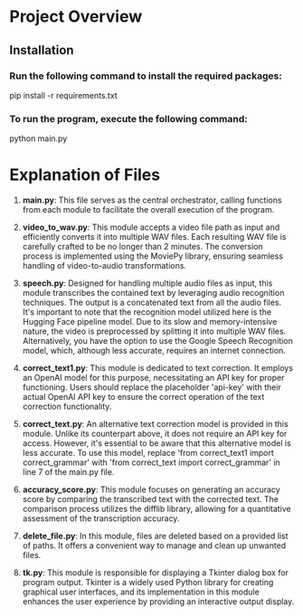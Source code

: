 # Project Overview

## Installation

### Run the following command to install the required packages:

pip install -r requirements.txt

### To run the program, execute the following command:

python main.py

# Explanation of Files

1. **main.py**: This file serves as the central orchestrator, calling functions from each module to facilitate the overall execution of the program.

2. **video_to_wav.py**: This module accepts a video file path as input and efficiently converts it into multiple WAV files. Each resulting WAV file is carefully crafted to be no longer than 2 minutes. The conversion process is implemented using the MoviePy library, ensuring seamless handling of video-to-audio transformations.

3. **speech.py**: Designed for handling multiple audio files as input, this module transcribes the contained text by leveraging audio recognition techniques. The output is a concatenated text from all the audio files. It's important to note that the recognition model utilized here is the Hugging Face pipeline model. Due to its slow and memory-intensive nature, the video is preprocessed by splitting it into multiple WAV files. Alternatively, you have the option to use the Google Speech Recognition model, which, although less accurate, requires an internet connection.

4. **correct_text1.py**: This module is dedicated to text correction. It employs an OpenAI model for this purpose, necessitating an API key for proper functioning. Users should replace the placeholder 'api-key' with their actual OpenAI API key to ensure the correct operation of the text correction functionality.

5. **correct_text.py**: An alternative text correction model is provided in this module. Unlike its counterpart above, it does not require an API key for access. However, it's essential to be aware that this alternative model is less accurate. To use this model, replace 'from correct_text1 import correct_grammar' with 'from correct_text import correct_grammar' in line 7 of the main.py file.

6. **accuracy_score.py**: This module focuses on generating an accuracy score by comparing the transcribed text with the corrected text. The comparison process utilizes the difflib library, allowing for a quantitative assessment of the transcription accuracy.

7. **delete_file.py**: In this module, files are deleted based on a provided list of paths. It offers a convenient way to manage and clean up unwanted files.

8. **tk.py**: This module is responsible for displaying a Tkinter dialog box for program output. Tkinter is a widely used Python library for creating graphical user interfaces, and its implementation in this module enhances the user experience by providing an interactive output display.

